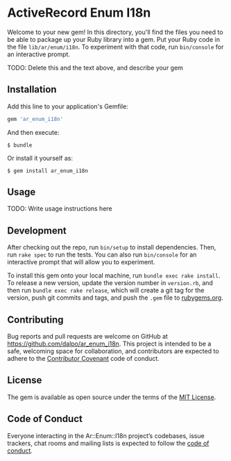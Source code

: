 # ActiveRecord Enum I18n

Welcome to your new gem! In this directory, you'll find the files you need to be able to package up your Ruby library into a gem. Put your Ruby code in the file `lib/ar/enum/i18n`. To experiment with that code, run `bin/console` for an interactive prompt.

TODO: Delete this and the text above, and describe your gem

## Installation

Add this line to your application's Gemfile:

```ruby
gem 'ar_enum_i18n'
```

And then execute:

    $ bundle

Or install it yourself as:

    $ gem install ar_enum_i18n

## Usage

TODO: Write usage instructions here

## Development

After checking out the repo, run `bin/setup` to install dependencies. Then, run `rake spec` to run the tests. You can also run `bin/console` for an interactive prompt that will allow you to experiment.

To install this gem onto your local machine, run `bundle exec rake install`. To release a new version, update the version number in `version.rb`, and then run `bundle exec rake release`, which will create a git tag for the version, push git commits and tags, and push the `.gem` file to [rubygems.org](https://rubygems.org).

## Contributing

Bug reports and pull requests are welcome on GitHub at https://github.com/dalpo/ar_enum_i18n. This project is intended to be a safe, welcoming space for collaboration, and contributors are expected to adhere to the [Contributor Covenant](http://contributor-covenant.org) code of conduct.

## License

The gem is available as open source under the terms of the [MIT License](http://opensource.org/licenses/MIT).

## Code of Conduct

Everyone interacting in the Ar::Enum::I18n project’s codebases, issue trackers, chat rooms and mailing lists is expected to follow the [code of conduct](https://github.com/dalpo/ar_enum_i18n/blob/master/CODE_OF_CONDUCT.md).
